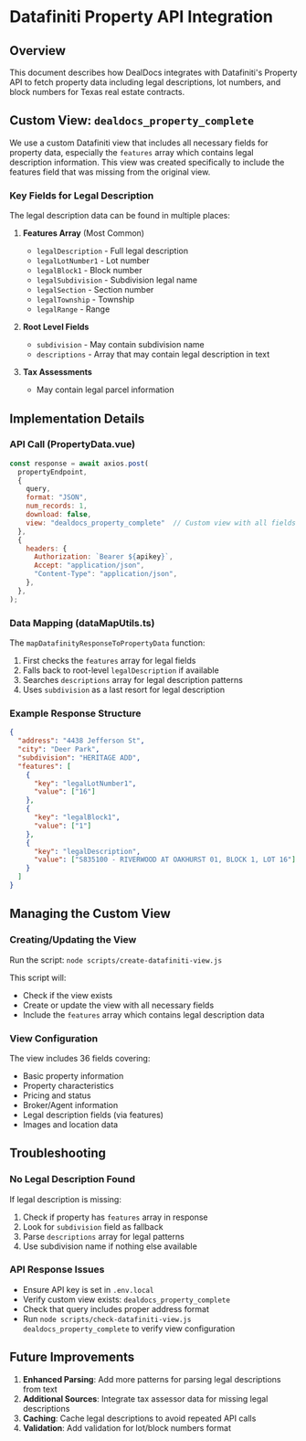 # Datafiniti Property API Integration

## Overview
This document describes how DealDocs integrates with Datafiniti's Property API to fetch property data including legal descriptions, lot numbers, and block numbers for Texas real estate contracts.

## Custom View: `dealdocs_property_complete`

We use a custom Datafiniti view that includes all necessary fields for property data, especially the `features` array which contains legal description information. This view was created specifically to include the features field that was missing from the original view.

### Key Fields for Legal Description

The legal description data can be found in multiple places:

1. **Features Array** (Most Common)
   - `legalDescription` - Full legal description
   - `legalLotNumber1` - Lot number
   - `legalBlock1` - Block number
   - `legalSubdivision` - Subdivision legal name
   - `legalSection` - Section number
   - `legalTownship` - Township
   - `legalRange` - Range

2. **Root Level Fields**
   - `subdivision` - May contain subdivision name
   - `descriptions` - Array that may contain legal description in text

3. **Tax Assessments**
   - May contain legal parcel information

## Implementation Details

### API Call (PropertyData.vue)
```javascript
const response = await axios.post(
  propertyEndpoint,
  {
    query,
    format: "JSON",
    num_records: 1,
    download: false,
    view: "dealdocs_property_complete"  // Custom view with all fields including features
  },
  {
    headers: {
      Authorization: `Bearer ${apikey}`,
      Accept: "application/json",
      "Content-Type": "application/json",
    },
  },
);
```

### Data Mapping (dataMapUtils.ts)
The `mapDatafinityResponseToPropertyData` function:
1. First checks the `features` array for legal fields
2. Falls back to root-level `legalDescription` if available
3. Searches `descriptions` array for legal description patterns
4. Uses `subdivision` as a last resort for legal description

### Example Response Structure
```json
{
  "address": "4438 Jefferson St",
  "city": "Deer Park",
  "subdivision": "HERITAGE ADD",
  "features": [
    {
      "key": "legalLotNumber1",
      "value": ["16"]
    },
    {
      "key": "legalBlock1", 
      "value": ["1"]
    },
    {
      "key": "legalDescription",
      "value": ["S835100 - RIVERWOOD AT OAKHURST 01, BLOCK 1, LOT 16"]
    }
  ]
}
```

## Managing the Custom View

### Creating/Updating the View
Run the script: `node scripts/create-datafiniti-view.js`

This script will:
- Check if the view exists
- Create or update the view with all necessary fields
- Include the `features` array which contains legal description data

### View Configuration
The view includes 36 fields covering:
- Basic property information
- Property characteristics
- Pricing and status
- Broker/Agent information
- Legal description fields (via features)
- Images and location data

## Troubleshooting

### No Legal Description Found
If legal description is missing:
1. Check if property has `features` array in response
2. Look for `subdivision` field as fallback
3. Parse `descriptions` array for legal patterns
4. Use subdivision name if nothing else available

### API Response Issues
- Ensure API key is set in `.env.local`
- Verify custom view exists: `dealdocs_property_complete`
- Check that query includes proper address format
- Run `node scripts/check-datafiniti-view.js dealdocs_property_complete` to verify view configuration

## Future Improvements

1. **Enhanced Parsing**: Add more patterns for parsing legal descriptions from text
2. **Additional Sources**: Integrate tax assessor data for missing legal descriptions
3. **Caching**: Cache legal descriptions to avoid repeated API calls
4. **Validation**: Add validation for lot/block numbers format